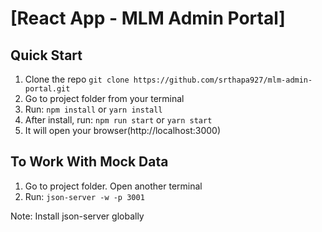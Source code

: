 # [React App - MLM Admin Portal]

## Quick Start

1.  Clone the repo `git clone https://github.com/srthapa927/mlm-admin-portal.git`
2.  Go to project folder from your terminal
3.  Run: `npm install` or `yarn install`
4.  After install, run: `npm run start` or `yarn start`
5.  It will open your browser(http://localhost:3000)

## To Work With Mock Data

1. Go to project folder. Open another terminal
2. Run: `json-server -w -p 3001`

Note: Install json-server globally

